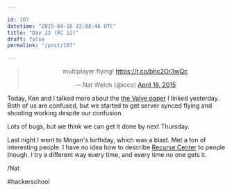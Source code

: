 ```yaml
---

id: 107
datetime: "2015-04-16 22:08:46 UTC"
title: "Day 23 (RC 12)"
draft: false
permalink: "/post/107"

---
```


<center>
<blockquote class="twitter-tweet" lang="en"><p>multiplayer flying! <a href="https://t.co/bhc2Or3wQc">https://t.co/bhc2Or3wQc</a></p>&mdash; Nat Welch (@icco) <a href="https://twitter.com/icco/status/588789101828165632">April 16, 2015</a></blockquote>
</center>

Today, Ken and I talked more about the [the Valve paper](https://developer.valvesoftware.com/wiki/Latency_Compensating_Methods_in_Client/Server_In-game_Protocol_Design_and_Optimization) I linked yesterday. Both of us are confused, but we started to get server synced flying and shooting working despite our confusion.

Lots of bugs, but we think we can get it done by next Thursday.

Last night I went to Megan's birthday, which was a blast. Met a ton of interesting people. I have no idea how to describe [Recurse Center](https://www.recurse.com/) to people though. I try a different way every time, and every time no one gets it.

/Nat

#hackerschool

